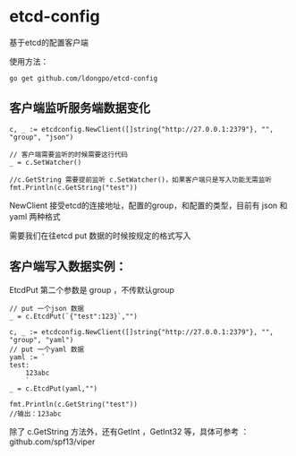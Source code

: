 # etcd-config
基于etcd的配置客户端

使用方法：


`go get github.com/ldongpo/etcd-config`


## 客户端监听服务端数据变化

```
c, _ := etcdconfig.NewClient([]string{"http://27.0.0.1:2379"}, "", "group", "json")

// 客户端需要监听的时候需要这行代码
_ = c.SetWatcher()

//c.GetString 需要提前监听 c.SetWatcher()，如果客户端只是写入功能无需监听
fmt.Println(c.GetString("test"))
```

NewClient 接受etcd的连接地址，配置的group，和配置的类型，目前有 json 和 yaml 两种格式


需要我们在往etcd put 数据的时候按规定的格式写入

## 客户端写入数据实例：
EtcdPut 第二个参数是 group ，不传默认group

```
// put 一个json 数据
_ = c.EtcdPut(`{"test":123}`,"")
```

```
c, _ := etcdconfig.NewClient([]string{"http://27.0.0.1:2379"}, "", "group", "yaml")
// put 一个yaml 数据
yaml := `
test:
    123abc
    `
_ = c.EtcdPut(yaml,"")

fmt.Println(c.GetString("test"))
//输出：123abc
```

除了 c.GetString 方法外，还有GetInt ，GetInt32 等，具体可参考 ：github.com/spf13/viper